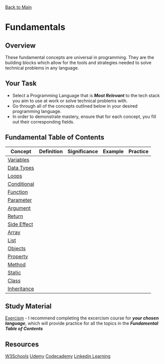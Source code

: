 [Back to Main](../README.md)

# Fundamentals

## Overview
These fundamental concepts are universal in programming. They are the building blocks which allow for the tools and strategies needed to solve technical problems in any language. 

## Your Task
- Select a Programming Language that is ***Most Relevant*** to the tech stack you aim to use at work or solve technical problems with. 
- Go through all of the concepts outlined below in your desired programming language. 
- In order to demonstrate mastery, ensure that for each concept, you fill out their corresponding fields. 

## Fundamental Table of Contents

| Concept | Definition | Significance | Example | Practice |
| ----------------- | -------- | -------- | -------- | -------- |
| [Variables](https://www.w3schools.com/js/js_variables.asp) |  |  |  |  |
| [Data Types](https://www.w3schools.com/js/js_datatypes.asp) |  |  |  |  |
| [Loops](https://www.w3schools.com/js/js_loop_for.asp) |  |  |  |  |
| [Conditional](https://www.w3schools.com/js/js_if_else.asp) |  |  |  |  |
| [Function](https://www.w3schools.com/js/js_functions.asp) |  |  |  |  |
| [Parameter](#value6) |  |  |  |  |
| [Argument](#value7) |  |  |  |  |
| [Return](#value8) |  |  |  |  |
| [Side Effect](#value9) |  |  |  |  |
| [Array](#value10) |  |  |  |  |
| [List](#value11) |  |  |  |  |
| [Objects](#value12) |  |  |  |  |
| [Property](#value13) |  |  |  |  |
| [Method](#value14) |  |  |  |  |
| [Static](#value15) |  |  |  |  |
| [Class](#value16) |  |  |  |  |
| [Inheritance](#value17) |  |  |  |  |

## Study Material 

[Exercism](http://exercism.org/) - I recommend completing the excercism course for ***your chosen language***, which will provide practice for all the topics in the ***Fundamental Table of Contents***

## Resources

[W3Schools](https://www.w3schools.com/)
[Udemy](https://www.udemy.com/)
[Codecademy](https://www.codecademy.com/)
[Linkedin Learning](https://learning.linkedin.com/)

